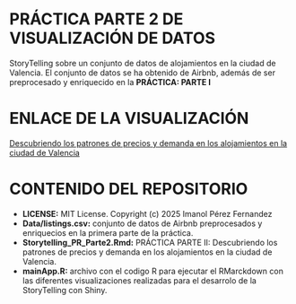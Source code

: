# PRÁCTICA PARTE 2 DE VISUALIZACIÓN DE DATOS
StoryTelling sobre un conjunto de datos de alojamientos en la ciudad de Valencia. El conjunto de datos se ha obtenido de Airbnb, además de ser preprocesado y enriquecido en la 
**PRÁCTICA: PARTE I**
# ENLACE DE LA VISUALIZACIÓN
[Descubriendo los patrones de precios y demanda en los alojamientos en la ciudad de Valencia](https://ipf97.shinyapps.io/StoryTellingApp_Airbnb/)
# CONTENIDO DEL REPOSITORIO
* **LICENSE:** MIT License. Copyright (c) 2025 Imanol Pérez Fernandez
* **Data/listings.csv:** conjunto de datos de Airbnb preprocesados y enriquecios en la primera parte de la práctica.
* **Storytelling_PR_Parte2.Rmd:** PRÁCTICA PARTE II: Descubriendo los patrones de precios y demanda en los alojamientos en la ciudad de Valencia.
* **mainApp.R:** archivo con el codigo R para ejecutar el RMarckdown con las diferentes visualizaciones realizadas para el desarrolo de la StoryTelling con Shiny.
